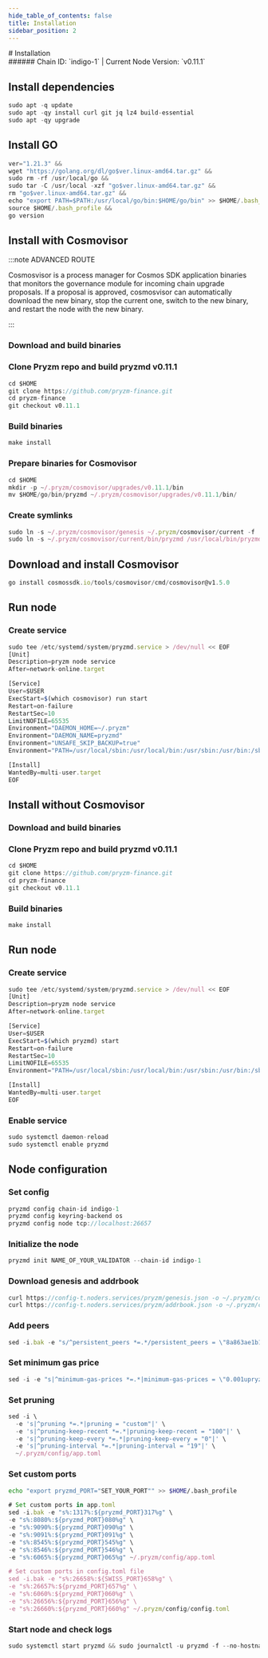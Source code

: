 ```yaml
---
hide_table_of_contents: false
title: Installation
sidebar_position: 2
---
```


<div class="h1-with-icon icon-pryzm">
# Installation
</div>
###### Chain ID: `indigo-1` | Current Node Version: `v0.11.1`

## Install dependencies

```js
sudo apt -q update
sudo apt -qy install curl git jq lz4 build-essential
sudo apt -qy upgrade
```

## Install GO
```js
ver="1.21.3" &&
wget "https://golang.org/dl/go$ver.linux-amd64.tar.gz" &&
sudo rm -rf /usr/local/go &&
sudo tar -C /usr/local -xzf "go$ver.linux-amd64.tar.gz" &&
rm "go$ver.linux-amd64.tar.gz" &&
echo "export PATH=$PATH:/usr/local/go/bin:$HOME/go/bin" >> $HOME/.bash_profile &&
source $HOME/.bash_profile &&
go version
```

## Install with Cosmovisor
:::note ADVANCED ROUTE

Cosmosvisor is a process manager for Cosmos SDK application binaries that monitors the governance module for incoming chain upgrade proposals. If a proposal is approved, cosmosvisor can automatically download the new binary, stop the current one, switch to the new binary, and restart the node with the new binary.

:::
### Download and build binaries
### Clone Pryzm repo and build pryzmd v0.11.1
```js
cd $HOME
git clone https://github.com/pryzm-finance.git
cd pryzm-finance
git checkout v0.11.1
```

### Build binaries
```js
make install
```
### Prepare binaries for Cosmovisor
```js
cd $HOME
mkdir -p ~/.pryzm/cosmovisor/upgrades/v0.11.1/bin
mv $HOME/go/bin/pryzmd ~/.pryzm/cosmovisor/upgrades/v0.11.1/bin/
```

### Create symlinks
```js
sudo ln -s ~/.pryzm/cosmovisor/genesis ~/.pryzm/cosmovisor/current -f
sudo ln -s ~/.pryzm/cosmovisor/current/bin/pryzmd /usr/local/bin/pryzmd -f
```

## Download and install Cosmovisor
```js
go install cosmossdk.io/tools/cosmovisor/cmd/cosmovisor@v1.5.0
```

## Run node
### Create service
```js
sudo tee /etc/systemd/system/pryzmd.service > /dev/null << EOF
[Unit]
Description=pryzm node service
After=network-online.target

[Service]
User=$USER
ExecStart=$(which cosmovisor) run start
Restart=on-failure
RestartSec=10
LimitNOFILE=65535
Environment="DAEMON_HOME=~/.pryzm"
Environment="DAEMON_NAME=pryzmd"
Environment="UNSAFE_SKIP_BACKUP=true"
Environment="PATH=/usr/local/sbin:/usr/local/bin:/usr/sbin:/usr/bin:/sbin:/bin:/usr/games:/usr/local/games:/snap/bin:~/.pryzm/cosmovisor/current/bin"

[Install]
WantedBy=multi-user.target
EOF
```

## Install without Cosmovisor

### Download and build binaries
### Clone Pryzm repo and build pryzmd v0.11.1
```js
cd $HOME
git clone https://github.com/pryzm-finance.git
cd pryzm-finance
git checkout v0.11.1
```

### Build binaries
```js
make install
```

## Run node
### Create service
```js
sudo tee /etc/systemd/system/pryzmd.service > /dev/null << EOF
[Unit]
Description=pryzm node service
After=network-online.target

[Service]
User=$USER
ExecStart=$(which pryzmd) start
Restart=on-failure
RestartSec=10
LimitNOFILE=65535
Environment="PATH=/usr/local/sbin:/usr/local/bin:/usr/sbin:/usr/bin:/sbin:/bin:/usr/games:/usr/local/games:/snap/bin"

[Install]
WantedBy=multi-user.target
EOF
```

### Enable service
```js
sudo systemctl daemon-reload
sudo systemctl enable pryzmd
```

## Node configuration
### Set config
```js
pryzmd config chain-id indigo-1
pryzmd config keyring-backend os
pryzmd config node tcp://localhost:26657
```

### Initialize the node
```js
pryzmd init NAME_OF_YOUR_VALIDATOR --chain-id indigo-1
```

### Download genesis and addrbook
```js
curl https://config-t.noders.services/pryzm/genesis.json -o ~/.pryzm/config/genesis.json
curl https://config-t.noders.services/pryzm/addrbook.json -o ~/.pryzm/config/addrbook.json
```
### Add peers
```js
sed -i.bak -e "s/^persistent_peers *=.*/persistent_peers = \"8a863ae1b1b5f840eafd93d4712fe88c4656f188@pryzm-t-rpc.noders.services:25656\"/" ~/.pryzm/config/config.toml
```

### Set minimum gas price
```js
sed -i -e "s|^minimum-gas-prices *=.*|minimum-gas-prices = \"0.001upryzm\"|" ~/.pryzm/config/app.toml
```
### Set pruning
```js
sed -i \
  -e 's|^pruning *=.*|pruning = "custom"|' \
  -e 's|^pruning-keep-recent *=.*|pruning-keep-recent = "100"|' \
  -e 's|^pruning-keep-every *=.*|pruning-keep-every = "0"|' \
  -e 's|^pruning-interval *=.*|pruning-interval = "19"|' \
  ~/.pryzm/config/app.toml
```

### Set custom ports

```bash
echo "export pryzmd_PORT="SET_YOUR_PORT"" >> $HOME/.bash_profile
```

```js
# Set custom ports in app.toml
sed -i.bak -e "s%:1317%:${pryzmd_PORT}317%g" \
-e "s%:8080%:${pryzmd_PORT}080%g" \
-e "s%:9090%:${pryzmd_PORT}090%g" \
-e "s%:9091%:${pryzmd_PORT}091%g" \
-e "s%:8545%:${pryzmd_PORT}545%g" \
-e "s%:8546%:${pryzmd_PORT}546%g" \
-e "s%:6065%:${pryzmd_PORT}065%g" ~/.pryzm/config/app.toml

# Set custom ports in config.toml file
sed -i.bak -e "s%:26658%:${SWISS_PORT}658%g" \
-e "s%:26657%:${pryzmd_PORT}657%g" \
-e "s%:6060%:${pryzmd_PORT}060%g" \
-e "s%:26656%:${pryzmd_PORT}656%g" \
-e "s%:26660%:${pryzmd_PORT}660%g" ~/.pryzm/config/config.toml
```

### Start node and check logs
```js
sudo systemctl start pryzmd && sudo journalctl -u pryzmd -f --no-hostname -o cat
```
